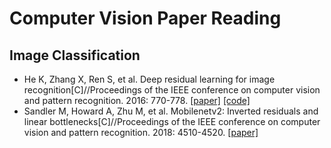 # Computer Vision Paper Reading
## Image Classification
* He K, Zhang X, Ren S, et al. Deep residual learning for image recognition[C]//Proceedings of the IEEE conference on computer vision and pattern recognition. 2016: 770-778. [[paper]](https://openaccess.thecvf.com/content_cvpr_2016/papers/He_Deep_Residual_Learning_CVPR_2016_paper.pdf) [[code]](https://github.com/KaimingHe/deep-residual-networks)
* Sandler M, Howard A, Zhu M, et al. Mobilenetv2: Inverted residuals and linear bottlenecks[C]//Proceedings of the IEEE conference on computer vision and pattern recognition. 2018: 4510-4520. [[paper]](https://openaccess.thecvf.com/content_cvpr_2018/papers/Sandler_MobileNetV2_Inverted_Residuals_CVPR_2018_paper.pdf)
